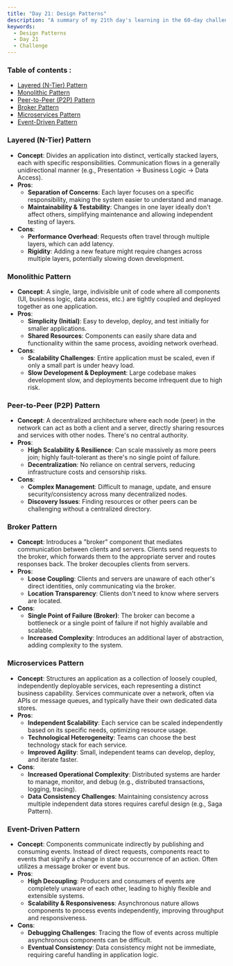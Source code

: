 ```yaml
---
title: "Day 21: Design Patterns"
description: "A summary of my 21th day's learning in the 60-day challenge, covering fundamentals of Design Patterns"
keywords:
  - Design Patterns
  - Day 21
  - Challenge
---
```


### Table of contents :
- [Layered (N-Tier) Pattern](#layered-n-tier-pattern)
- [Monolithic Pattern](#monolithic-pattern)
- [Peer-to-Peer (P2P) Pattern](#peer-to-peer-p2p-pattern)
- [Broker Pattern](#broker-pattern)
- [Microservices Pattern](#microservices-pattern)
- [Event-Driven Pattern](#event-driven-pattern)


### Layered (N-Tier) Pattern
- **Concept**: Divides an application into distinct, vertically stacked layers, each with specific responsibilities. Communication flows in a generally unidirectional manner (e.g., Presentation -> Business Logic -> Data Access).
- **Pros**:
   - **Separation of Concerns**: Each layer focuses on a specific responsibility, making the system easier to understand and manage.
   - **Maintainability & Testability**: Changes in one layer ideally don't affect others, simplifying maintenance and allowing independent testing of layers.
- **Cons**:
   - **Performance Overhead**: Requests often travel through multiple layers, which can add latency.
   - **Rigidity**: Adding a new feature might require changes across multiple layers, potentially slowing down development.

### Monolithic Pattern
- **Concept**: A single, large, indivisible unit of code where all components (UI, business logic, data access, etc.) are tightly coupled and deployed together as one application.
- **Pros**:
   - **Simplicity (Initial)**: Easy to develop, deploy, and test initially for smaller applications.
   - **Shared Resources**: Components can easily share data and functionality within the same process, avoiding network overhead.
- **Cons**:
   - **Scalability Challenges**: Entire application must be scaled, even if only a small part is under heavy load.
   - **Slow Development & Deployment**: Large codebase makes development slow, and deployments become infrequent due to high risk.

### Peer-to-Peer (P2P) Pattern

- **Concept**: A decentralized architecture where each node (peer) in the network can act as both a client and a server, directly sharing resources and services with other nodes. There's no central authority.
- **Pros**:
   - **High Scalability & Resilience**: Can scale massively as more peers join; highly fault-tolerant as there's no single point of failure.
   - **Decentralization**: No reliance on central servers, reducing infrastructure costs and censorship risks.
- **Cons**:
   - **Complex Management**: Difficult to manage, update, and ensure security/consistency across many decentralized nodes.
   - **Discovery Issues**: Finding resources or other peers can be challenging without a centralized directory.

### Broker Pattern

- **Concept**: Introduces a "broker" component that mediates communication between clients and servers. Clients send requests to the broker, which forwards them to the appropriate server and routes responses back. The broker decouples clients from servers.
- **Pros**:
   - **Loose Coupling**: Clients and servers are unaware of each other's direct identities, only communicating via the broker.
   - **Location Transparency**: Clients don't need to know where servers are located.
- **Cons**:
   - **Single Point of Failure (Broker)**: The broker can become a bottleneck or a single point of failure if not highly available and scalable.
   - **Increased Complexity**: Introduces an additional layer of abstraction, adding complexity to the system.

### Microservices Pattern

- **Concept**: Structures an application as a collection of loosely coupled, independently deployable services, each representing a distinct business capability. Services communicate over a network, often via APIs or message queues, and typically have their own dedicated data stores.
- **Pros**:
   - **Independent Scalability**: Each service can be scaled independently based on its specific needs, optimizing resource usage.
   - **Technological Heterogeneity**: Teams can choose the best technology stack for each service.
   - **Improved Agility**: Small, independent teams can develop, deploy, and iterate faster.
- **Cons**:
   - **Increased Operational Complexity**: Distributed systems are harder to manage, monitor, and debug (e.g., distributed transactions, logging, tracing).
   - **Data Consistency Challenges**: Maintaining consistency across multiple independent data stores requires careful design (e.g., Saga Pattern).

### Event-Driven Pattern

- **Concept**: Components communicate indirectly by publishing and consuming events. Instead of direct requests, components react to events that signify a change in state or occurrence of an action. Often utilizes a message broker or event bus.
- **Pros**:
   - **High Decoupling**: Producers and consumers of events are completely unaware of each other, leading to highly flexible and extensible systems.
   - **Scalability & Responsiveness**: Asynchronous nature allows components to process events independently, improving throughput and responsiveness.
- **Cons**:
   - **Debugging Challenges**: Tracing the flow of events across multiple asynchronous components can be difficult.
   - **Eventual Consistency**: Data consistency might not be immediate, requiring careful handling in application logic.

